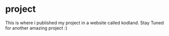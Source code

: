 # project

This is where i published my project in a website called kodland. Stay Tuned for another amazing project :)

